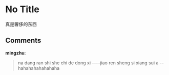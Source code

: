 # No Title

<div id="msgcns!9884D0A402622CB2!3779" class="bvMsg"><div>真是奢侈的东西</div></div>

## Comments

**mingzhu**:
> na dang ran shi she chi de dong xi   ----jiao ren sheng si xiang sui a -- hahahahahahahaha

